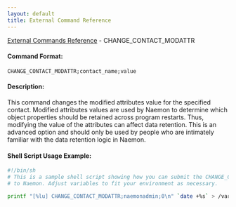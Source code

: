 ```yaml
---
layout: default
title: External Command Reference
---
```


<!--
************************************************
* AUTO GENERATED PAGE - USE ./update SCRIPT
************************************************
-->

<span class="glyphicon glyphicon-arrow-up"></span><a href="index.html"> External Commands Reference</a> - CHANGE_CONTACT_MODATTR<br>

#### Command Format:

`CHANGE_CONTACT_MODATTR;contact_name;value`

#### Description:

This command changes the modified attributes value for the specified contact. Modified attributes values are used by Naemon to determine which object properties should be retained across program restarts. Thus, modifying the value of the attributes can affect data retention. This is an advanced option and should only be used by people who are intimately familiar with the data retention logic in Naemon.

#### Shell Script Usage Example:

```sh
#!/bin/sh
# This is a sample shell script showing how you can submit the CHANGE_CONTACT_MODATTR command
# to Naemon. Adjust variables to fit your environment as necessary.

printf "[%lu] CHANGE_CONTACT_MODATTR;naemonadmin;0\n" `date +%s` > /var/lib/naemon/naemon.cmd
```
